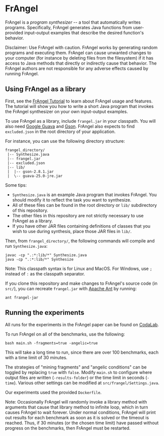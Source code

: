 # FrAngel

FrAngel is a _program synthesizer_ -- a tool that automatically writes programs. Specifically, FrAngel generates Java functions from user-provided input-output examples that describe the desired function's behavior.

Disclaimer: Use FrAngel with caution. FrAngel works by generating random programs and executing them. FrAngel can cause unwanted changes to your computer (for instance by deleting files from the filesystem) if it has access to Java methods that directly or indirectly cause that behavior. The FrAngel authors are not responsible for any adverse effects caused by running FrAngel.


## Using FrAngel as a library

First, see the [FrAngel Tutorial](tutorial.md) to learn about FrAngel usage and features. The tutorial will show you how to write a short Java program that invokes the FrAngel synthesizer on your own input-output examples.

To use FrAngel as a library, include `frangel.jar` in your classpath. You will also need [Google Guava](https://github.com/google/guava) and [Gson](https://github.com/google/gson). FrAngel also expects to find `excluded.json` in the root directory of your application.

For instance, you can use the following directory structure:

    frangel_directory/
     |-- Synthesize.java
     |-- frangel.jar
     |-- excluded.json
     |-- lib/
     |  |-- gson-2.8.1.jar
     |  \-- guava-25.0-jre.jar

Some tips:
 * `Synthesize.java` is an example Java program that invokes FrAngel. You should modify it to reflect the task you want to synthesize.
 * All of these files can be found in the root directory or `lib/` subdirectory of this repository.
 * The other files in this repository are not strictly necessary to use FrAngel as a library.
 * If you have other JAR files containing definitions of classes that you wish to use during synthesis, place those JAR files in `lib/`.

Then, from `frangel_directory/`, the following commands will compile and run `Synthesize.java`:

    javac -cp ".:*:lib/*" Synthesize.java
    java -cp ".:*:lib/*" Synthesize

Note: This classpath syntax is for Linux and MacOS. For Windows, use `;` instead of `:` as the classpath separator.

If you clone this repository and make changes to FrAngel's source code (in `src/`), you can recreate `frangel.jar` with [Apache Ant](https://ant.apache.org/) by running:

    ant frangel-jar


## Running the experiments

All runs for the experiments in the FrAngel paper can be found on [CodaLab](https://worksheets.codalab.org/worksheets/0x882075c0b92c4a2d85abdbd3d76aad78/).

To run FrAngel on all of the benchmarks, use the following:

    bash main.sh -fragments=true -angelic=true

This will take a long time to run, since there are over 100 benchmarks, each with a time limit of 30 minutes.

The strategies of "mining fragments" and "angelic conditions" can be toggled by replacing `true` with `false`. Modify `main.sh` to configure where output files are written (`-results-folder`) or the time limit in seconds (`-time`). Various other settings can be modified at `src/frangel/Settings.java`.

Our experiments used the provided `Dockerfile`.

Note: Occasionally FrAngel will randomly invoke a library method with arguments that cause that library method to infinite loop, which in turn causes FrAngel to wait forever. Under normal conditions, FrAngel will print out results for each benchmark as soon as it is solved or the timeout is reached. Thus, if 30 minutes (or the chosen time limit) have passed without progress on the benchmarks, then FrAngel must be restarted.
